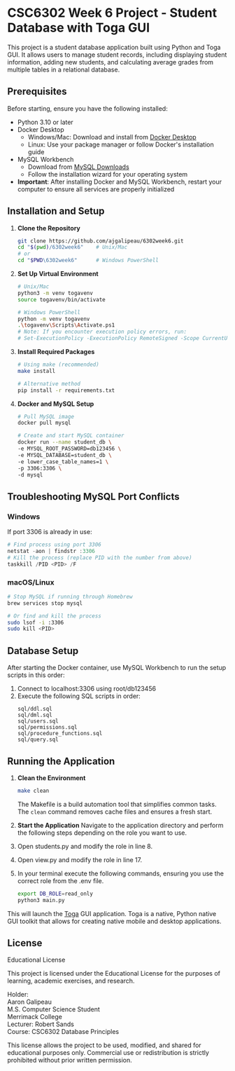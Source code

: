 # CSC6302 Week 6 Project - Student Database with Toga GUI

This project is a student database application built using Python and Toga GUI. It allows users to manage student records, including displaying student information, adding new students, and calculating average grades from multiple tables in a relational database.

## Prerequisites

Before starting, ensure you have the following installed:

- Python 3.10 or later
- Docker Desktop
  - Windows/Mac: Download and install from [Docker Desktop](https://docs.docker.com/desktop/)
  - Linux: Use your package manager or follow Docker's installation guide
- MySQL Workbench
  - Download from [MySQL Downloads](https://dev.mysql.com/downloads/workbench/)
  - Follow the installation wizard for your operating system
- **Important**: After installing Docker and MySQL Workbench, restart your computer to ensure all services are properly initialized

## Installation and Setup

1. **Clone the Repository**
   ```bash
   git clone https://github.com/ajgalipeau/6302week6.git
   cd "$(pwd)/6302week6"    # Unix/Mac
   # or
   cd "$PWD\6302week6"      # Windows PowerShell
   ```

2. **Set Up Virtual Environment**
   ```bash
   # Unix/Mac
   python3 -m venv togavenv
   source togavenv/bin/activate

   # Windows PowerShell
   python -m venv togavenv
   .\togavenv\Scripts\Activate.ps1
   # Note: If you encounter execution policy errors, run:
   # Set-ExecutionPolicy -ExecutionPolicy RemoteSigned -Scope CurrentUser
   ```

3. **Install Required Packages**
   ```bash
   # Using make (recommended)
   make install
   
   # Alternative method
   pip install -r requirements.txt
   ```

4. **Docker and MySQL Setup**
   ```bash
   # Pull MySQL image
   docker pull mysql

   # Create and start MySQL container
   docker run --name student_db \
   -e MYSQL_ROOT_PASSWORD=db123456 \
   -e MYSQL_DATABASE=student_db \
   -e lower_case_table_names=1 \
   -p 3306:3306 \
   -d mysql
   ```

## Troubleshooting MySQL Port Conflicts

### Windows
If port 3306 is already in use:
```powershell
# Find process using port 3306
netstat -aon | findstr :3306
# Kill the process (replace PID with the number from above)
taskkill /PID <PID> /F
```

### macOS/Linux
```bash
# Stop MySQL if running through Homebrew
brew services stop mysql

# Or find and kill the process
sudo lsof -i :3306
sudo kill <PID>
```

## Database Setup
After starting the Docker container, use MySQL Workbench to run the setup scripts in this order:
1. Connect to localhost:3306 using root/db123456
2. Execute the following SQL scripts in order:
   ```
   sql/ddl.sql
   sql/dml.sql
   sql/users.sql
   sql/permissions.sql
   sql/procedure_functions.sql
   sql/query.sql
   ```

## Running the Application

1. **Clean the Environment**
   ```bash
   make clean
   ```
   The Makefile is a build automation tool that simplifies common tasks. The `clean` command removes cache files and ensures a fresh start.

2. **Start the Application**
Navigate to the application directory and perform the following steps depending on the role you want to use. 
1. Open students.py and modify the role in line 8.
2. Open view.py and modify the role in line 17.
3. In your terminal execute the following commands, ensuring you use the correct role from the .env file.
   ```bash
   export DB_ROLE=read_only
   python3 main.py
   ```

This will launch the [Toga](https://toga.readthedocs.io/en/stable/) GUI application. Toga is a native, Python native GUI toolkit that allows for creating native mobile and desktop applications.

## License

Educational License

This project is licensed under the Educational License for the purposes of learning, academic exercises, and research.

Holder:  
Aaron Galipeau  
M.S. Computer Science Student  
Merrimack College  
Lecturer: Robert Sands  
Course: CSC6302 Database Principles

This license allows the project to be used, modified, and shared for educational purposes only. Commercial use or redistribution is strictly prohibited without prior written permission.